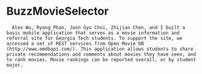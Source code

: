 # BuzzMovieSelector
      Alex Wu, Ryang Phan, Joon Gyu Choi, Zhijian Chen, and I built a basic mobile application that serves as a movie information and referral site for Georgia Tech students. To support the site, we accessed a set of REST services from Open Movie DB (http://www.omdbapi.com/). This application allows students to share private recommendations and comments about movies they have seen, and to rank movies. Movie rankings can be reported overall, or by student major.
